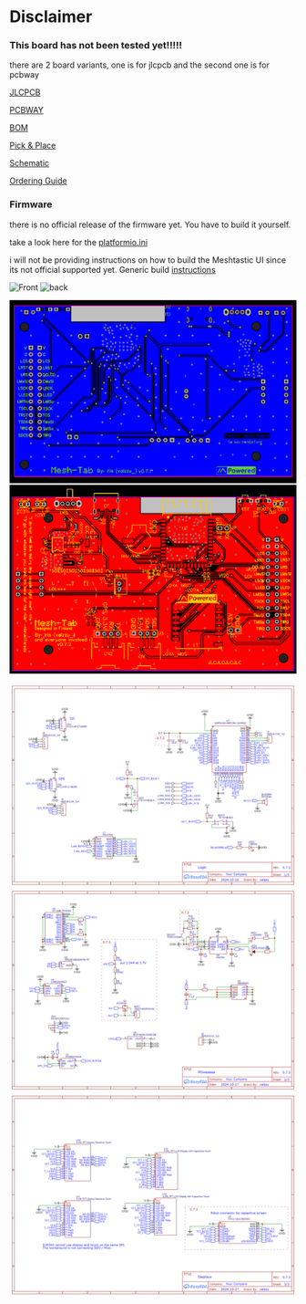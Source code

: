 # Disclaimer

### This board has not been tested yet!!!!!

there are 2 board variants, one is for jlcpcb and the second one is for pcbway


[JLCPCB](PCBs/Mesh-Tab/Mesh-Tab_ESP32-S3-WROOM-1-N16R2-JLCPCB.zip)

[PCBWAY](/PCBs/Mesh-Tab/Mesh-Tab_ESP32-S3-WROOM-1-N16R2-PCBWAY.zip)

[BOM](/PCBs/Mesh-Tab/BOM_Mesh-Tab_ESP32-S3-WROOM-1-N16R2.csv)

[Pick & Place](/PCBs/Mesh-Tab/PickAndPlace_Mesh-Tab_ESP32-S3-WROOM-1-N16R2.csv)

[Schematic](/PCBs/Mesh-Tab/Schematic_Mesh-Tab_ESP32-S3-WROOM-1-N16R2.pdf)

[Ordering Guide](Ordering.md)

### Firmware

there is no official release of the firmware yet. You have to build it yourself.

take a look here for the [platformio.ini](https://github.com/meshtastic/firmware/blob/tft-gui-work/variants/mesh-tab/platformio.ini)

i will not be providing instructions on how to build the Meshtastic UI since its not official supported yet.
Generic build [instructions](https://meshtastic.org/docs/development/firmware/build/)


![Front](/Images/Mesh-Tab/Mesh-Tab_Front.png)
![back](/Images/Mesh-Tab/Mesh-Tab_Back.png)

![PCB Front](/Images/Mesh-Tab/PCB_Mesh-Tab_ESP32-S3-WROOM-1-N16R2_bottom.png)
![PCB back](/Images/Mesh-Tab/PCB_Mesh-Tab_ESP32-S3-WROOM-1-N16R2_top.png)

![Schematic 1](/Images/Mesh-Tab/1_logic.png)
![Schematic 2](/Images/Mesh-Tab/2_power.png)
![Schematic 2](/Images/Mesh-Tab/3_displays.png)
